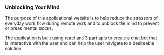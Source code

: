 ### Unblocking Your Mind

The purpose of this applicational website is to help reduce the stressors of everyday work flow during remote work and to unblock the mind to prevent or break mental blocks.

The application is built using react and 3 part apis to create a chat bot that is interactive with the user and can help the user navigate to a desireable solution.
